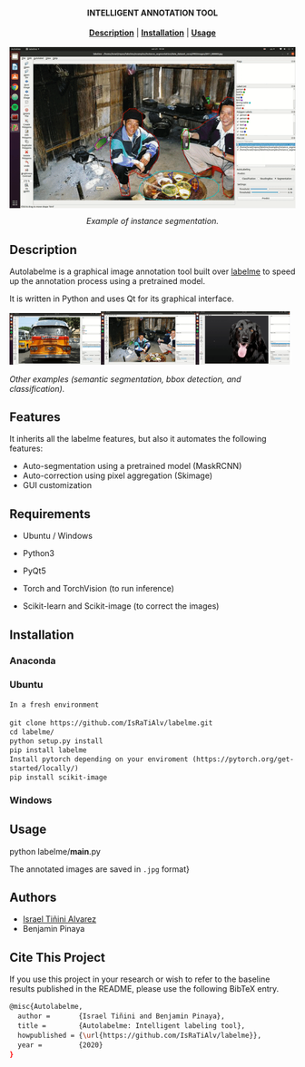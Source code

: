 <h4 align="center">
  INTELLIGENT ANNOTATION TOOL
</h4>

<!-- <div align="center">
  <a href="https://pypi.python.org/pypi/labelme"><img src="https://img.shields.io/pypi/v/labelme.svg"></a>
  <a href="https://pypi.org/project/labelme"><img src="https://img.shields.io/pypi/pyversions/labelme.svg"></a>
  <a href="https://github.com/wkentaro/labelme/actions"><img src="https://github.com/wkentaro/labelme/workflows/ci/badge.svg?branch=master&event=push"></a>
  <a href="https://hub.docker.com/r/wkentaro/labelme"><img src="https://img.shields.io/docker/build/wkentaro/labelme.svg"></a>
</div> -->


<div align="center">
  <a href="#Description"><b>Description</b></a> |
  <a href="#installation"><b>Installation</b></a> |
  <a href="#usage"><b>Usage</b></a>
</div>

<br/>


<img align="center" src="examples/.repository_files/intro.gif"/>
<p align="center" ><i>Example of instance segmentation.</i></p>

## Description
Autolabelme is a graphical image annotation tool built over [labelme](https://github.com/wkentaro/labelme/) to speed up the annotation process using a pretrained model.

It is written in Python and uses Qt for its graphical interface.


<img src="examples/.repository_files/mask.gif" width="32%" /><img src="examples/.repository_files/bbox.gif" width="33%" /><img src="examples/.repository_files/class.gif" width="33%" />

<i>Other examples (semantic segmentation, bbox detection, and classification).</i>


## Features
It inherits all the labelme features, but also it automates the following features:
- Auto-segmentation using a pretrained model (MaskRCNN)
- Auto-correction using pixel aggregation (Skimage)
- GUI customization

## Requirements
- Ubuntu / Windows
- Python3
- PyQt5

- Torch and TorchVision (to run inference)
- Scikit-learn and Scikit-image (to correct the images)


## Installation
### Anaconda
### Ubuntu

```
In a fresh environment

git clone https://github.com/IsRaTiAlv/labelme.git
cd labelme/
python setup.py install
pip install labelme
Install pytorch depending on your enviroment (https://pytorch.org/get-started/locally/)
pip install scikit-image
```

### Windows


## Usage
python labelme/__main__.py

The annotated images are saved in `.jpg` format}

## Authors
* [Israel Tiñini Alvarez](mailto:ir.tinini@acad.ucb.edu.bo)
* Benjamin Pinaya

## Cite This Project

If you use this project in your research or wish to refer to the baseline results published in the README, please use the following BibTeX entry.

```bash
@misc{Autolabelme,
  author =       {Israel Tiñini and Benjamin Pinaya},
  title =        {Autolabelme: Intelligent labeling tool},
  howpublished = {\url{https://github.com/IsRaTiAlv/labelme}},
  year =         {2020}
}
```
